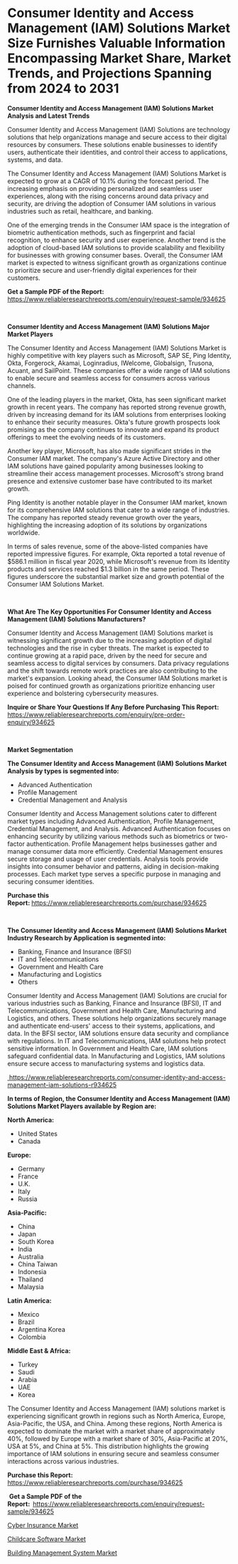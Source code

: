 <p><h1>Consumer Identity and Access Management (IAM) Solutions Market Size Furnishes Valuable Information Encompassing Market Share, Market Trends, and Projections Spanning from 2024 to 2031</h1></p><p><strong>Consumer Identity and Access Management (IAM) Solutions Market Analysis and Latest Trends</strong></p>
<p><p>Consumer Identity and Access Management (IAM) Solutions are technology solutions that help organizations manage and secure access to their digital resources by consumers. These solutions enable businesses to identify users, authenticate their identities, and control their access to applications, systems, and data.</p><p>The Consumer Identity and Access Management (IAM) Solutions Market is expected to grow at a CAGR of 10.1% during the forecast period. The increasing emphasis on providing personalized and seamless user experiences, along with the rising concerns around data privacy and security, are driving the adoption of Consumer IAM solutions in various industries such as retail, healthcare, and banking. </p><p>One of the emerging trends in the Consumer IAM space is the integration of biometric authentication methods, such as fingerprint and facial recognition, to enhance security and user experience. Another trend is the adoption of cloud-based IAM solutions to provide scalability and flexibility for businesses with growing consumer bases. Overall, the Consumer IAM market is expected to witness significant growth as organizations continue to prioritize secure and user-friendly digital experiences for their customers.</p></p>
<p><strong>Get a Sample PDF of the Report:&nbsp;</strong> <a href="https://www.reliableresearchreports.com/enquiry/request-sample/934625">https://www.reliableresearchreports.com/enquiry/request-sample/934625</a></p>
<p>&nbsp;</p>
<p><strong>Consumer Identity and Access Management (IAM) Solutions Major Market Players</strong></p>
<p><p>The Consumer Identity and Access Management (IAM) Solutions Market is highly competitive with key players such as Microsoft, SAP SE, Ping Identity, Okta, Forgerock, Akamai, Loginradius, IWelcome, Globalsign, Trusona, Acuant, and SailPoint. These companies offer a wide range of IAM solutions to enable secure and seamless access for consumers across various channels.</p><p>One of the leading players in the market, Okta, has seen significant market growth in recent years. The company has reported strong revenue growth, driven by increasing demand for its IAM solutions from enterprises looking to enhance their security measures. Okta's future growth prospects look promising as the company continues to innovate and expand its product offerings to meet the evolving needs of its customers.</p><p>Another key player, Microsoft, has also made significant strides in the Consumer IAM market. The company's Azure Active Directory and other IAM solutions have gained popularity among businesses looking to streamline their access management processes. Microsoft's strong brand presence and extensive customer base have contributed to its market growth.</p><p>Ping Identity is another notable player in the Consumer IAM market, known for its comprehensive IAM solutions that cater to a wide range of industries. The company has reported steady revenue growth over the years, highlighting the increasing adoption of its solutions by organizations worldwide.</p><p>In terms of sales revenue, some of the above-listed companies have reported impressive figures. For example, Okta reported a total revenue of $586.1 million in fiscal year 2020, while Microsoft's revenue from its Identity products and services reached $1.3 billion in the same period. These figures underscore the substantial market size and growth potential of the Consumer IAM Solutions Market.</p></p>
<p>&nbsp;</p>
<p><strong>What Are The Key Opportunities For Consumer Identity and Access Management (IAM) Solutions Manufacturers?</strong></p>
<p><p>Consumer Identity and Access Management (IAM) Solutions market is witnessing significant growth due to the increasing adoption of digital technologies and the rise in cyber threats. The market is expected to continue growing at a rapid pace, driven by the need for secure and seamless access to digital services by consumers. Data privacy regulations and the shift towards remote work practices are also contributing to the market's expansion. Looking ahead, the Consumer IAM Solutions market is poised for continued growth as organizations prioritize enhancing user experience and bolstering cybersecurity measures.</p></p>
<p><strong>Inquire or Share Your Questions If Any Before Purchasing This Report:</strong> <a href="https://www.reliableresearchreports.com/enquiry/pre-order-enquiry/934625">https://www.reliableresearchreports.com/enquiry/pre-order-enquiry/934625</a></p>
<p>&nbsp;</p>
<p><strong>Market Segmentation</strong></p>
<p><strong>The Consumer Identity and Access Management (IAM) Solutions Market Analysis by types is segmented into:</strong></p>
<p><ul><li>Advanced Authentication</li><li>Profile Management</li><li>Credential Management and Analysis</li></ul></p>
<p><p>Consumer Identity and Access Management solutions cater to different market types including Advanced Authentication, Profile Management, Credential Management, and Analysis. Advanced Authentication focuses on enhancing security by utilizing various methods such as biometrics or two-factor authentication. Profile Management helps businesses gather and manage consumer data more efficiently. Credential Management ensures secure storage and usage of user credentials. Analysis tools provide insights into consumer behavior and patterns, aiding in decision-making processes. Each market type serves a specific purpose in managing and securing consumer identities.</p></p>
<p><strong>Purchase this Report:&nbsp;</strong><a href="https://www.reliableresearchreports.com/purchase/934625">https://www.reliableresearchreports.com/purchase/934625</a></p>
<p>&nbsp;</p>
<p><strong>The Consumer Identity and Access Management (IAM) Solutions Market Industry Research by Application is segmented into:</strong></p>
<p><ul><li>Banking, Finance and Insurance (BFSI)</li><li>IT and Telecommunications</li><li>Government and Health Care</li><li>Manufacturing and Logistics</li><li>Others</li></ul></p>
<p><p>Consumer Identity and Access Management (IAM) Solutions are crucial for various industries such as Banking, Finance and Insurance (BFSI), IT and Telecommunications, Government and Health Care, Manufacturing and Logistics, and others. These solutions help organizations securely manage and authenticate end-users' access to their systems, applications, and data. In the BFSI sector, IAM solutions ensure data security and compliance with regulations. In IT and Telecommunications, IAM solutions help protect sensitive information. In Government and Health Care, IAM solutions safeguard confidential data. In Manufacturing and Logistics, IAM solutions ensure secure access to manufacturing systems and logistics data.</p></p>
<p><a href="https://www.reliableresearchreports.com/consumer-identity-and-access-management-iam-solutions-r934625">&nbsp;https://www.reliableresearchreports.com/consumer-identity-and-access-management-iam-solutions-r934625</a></p>
<p><strong>In terms of Region, the Consumer Identity and Access Management (IAM) Solutions Market Players available by Region are:</strong></p>
<p>
    <p> <strong> North America: </strong>
        <ul>
            <li>United States</li>
            <li>Canada</li>
        </ul>
        </p> 
    <p> <strong> Europe: </strong>
        <ul>
            <li>Germany</li>
            <li>France</li>
            <li>U.K.</li>
            <li>Italy</li>
            <li>Russia</li>
        </ul>
        </p> 
    <p> <strong> Asia-Pacific: </strong>
        <ul>
            <li>China</li>
            <li>Japan</li>
            <li>South Korea</li>
            <li>India</li>
            <li>Australia</li>
            <li>China Taiwan</li>
            <li>Indonesia</li>
            <li>Thailand</li>
            <li>Malaysia</li>
        </ul>
        </p> 
    <p> <strong> Latin America: </strong>
        <ul>
            <li>Mexico</li>
            <li>Brazil</li>
            <li>Argentina Korea</li>
            <li>Colombia</li>
        </ul>
        </p> 
    <p> <strong> Middle East & Africa: </strong>
        <ul>
            <li>Turkey</li>
            <li>Saudi</li>
            <li>Arabia</li>
            <li>UAE</li>
            <li>Korea</li>
        </ul>
    </p>
    </p>
<p><p>The Consumer Identity and Access Management (IAM) solutions market is experiencing significant growth in regions such as North America, Europe, Asia-Pacific, the USA, and China. Among these regions, North America is expected to dominate the market with a market share of approximately 40%, followed by Europe with a market share of 30%, Asia-Pacific at 20%, USA at 5%, and China at 5%. This distribution highlights the growing importance of IAM solutions in ensuring secure and seamless consumer interactions across various industries.</p></p>
<p><strong>Purchase this Report: </strong><a href="https://www.reliableresearchreports.com/purchase/934625">https://www.reliableresearchreports.com/purchase/934625</a></p>
<p>&nbsp;<strong>Get a Sample PDF of the Report:&nbsp;&nbsp;</strong><a href="https://www.reliableresearchreports.com/enquiry/request-sample/934625">https://www.reliableresearchreports.com/enquiry/request-sample/934625</a></p>
<p><strong></strong></p>
<p><p><a href="https://github.com/MaryamSipes/Market-Research-Report-List-1/blob/main/cyber-insurance-market.md">Cyber Insurance Market</a></p><p><a href="https://github.com/eliasMan59/Market-Research-Report-List-1/blob/main/childcare-software-market.md">Childcare Software Market</a></p><p><a href="https://github.com/ksleyeze/Market-Research-Report-List-1/blob/main/building-management-system-market.md">Building Management System Market</a></p></p>
